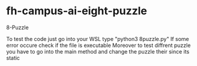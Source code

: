 # fh-campus-ai-eight-puzzle
8-Puzzle

To test the code just go into your WSL type "python3 8puzzle.py" 
If some error occure check if the file is executable 
Moreover to test diffrent puzzle you have to go into the main method and change the puzzle their since its static


